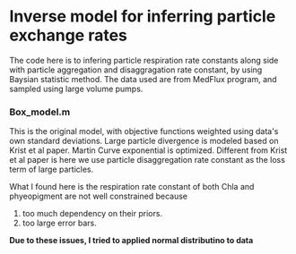 #  Inverse model for inferring particle exchange rates

The code here is to infering particle respiration rate constants along side 
with particle aggregation and disaggragation rate constant, by using Baysian 
statistic method. The data used are from MedFlux program, and sampled using 
large volume pumps. 

### Box_model.m
 
 This is the original model, with objective functions weighted using 
 data's own standard deviations. Large particle divergence is modeled
 based on Krist et al paper. Martin Curve exponential is optimized.
 Different from Krist et al paper is here we use particle 
 disaggregation rate constant as the loss term of large particles.

 What I found here is the respiration rate constant of both Chla and
 phyeopigment are not well constrained because
 1) too much dependency on their priors.
 2) too large error bars.

**Due to these issues, I tried to applied normal distributino to
data**
